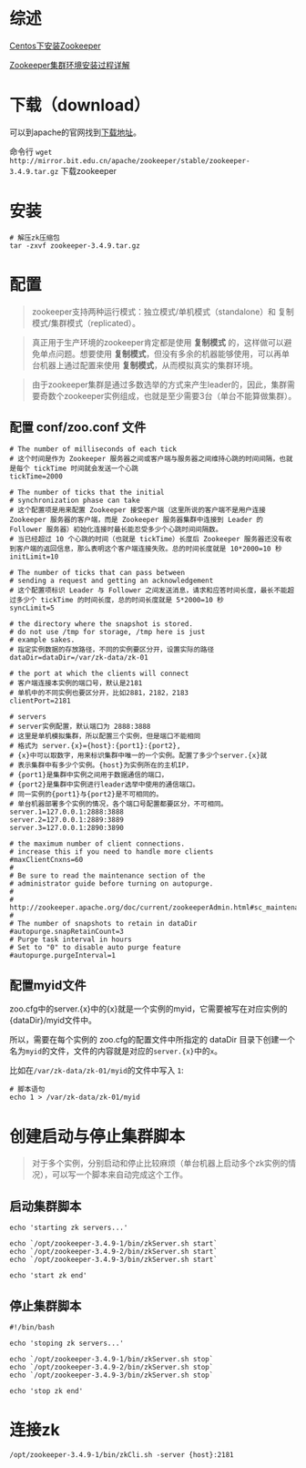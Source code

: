 # 综述
[Centos下安装Zookeeper](http://www.jianshu.com/p/a79ea43c49bc)

[Zookeeper集群环境安装过程详解](http://blog.csdn.net/cruise_h/article/details/19046357)

# 下载（download）
可以到apache的官网找到[下载地址](http://www.apache.org/dyn/closer.cgi/zookeeper/)。    

命令行 `wget  http://mirror.bit.edu.cn/apache/zookeeper/stable/zookeeper-3.4.9.tar.gz` 下载zookeeper

# 安装

```shell
# 解压zk压缩包
tar -zxvf zookeeper-3.4.9.tar.gz
```

# 配置

> zookeeper支持两种运行模式：独立模式/单机模式（standalone）和 复制模式/集群模式（replicated）。   


> 真正用于生产环境的zookeeper肯定都是使用 **复制模式** 的，这样做可以避免单点问题。想要使用 **复制模式**，但没有多余的机器能够使用，可以再单台机器上通过配置来使用 **复制模式**，从而模拟真实的集群环境。

> 由于zookeeper集群是通过多数选举的方式来产生leader的，因此，集群需要奇数个zookeeper实例组成，也就是至少需要3台（单台不能算做集群）。

## 配置 conf/zoo.conf 文件

```shell
# The number of milliseconds of each tick
# 这个时间是作为 Zookeeper 服务器之间或客户端与服务器之间维持心跳的时间间隔，也就是每个 tickTime 时间就会发送一个心跳
tickTime=2000

# The number of ticks that the initial
# synchronization phase can take
# 这个配置项是用来配置 Zookeeper 接受客户端（这里所说的客户端不是用户连接 Zookeeper 服务器的客户端，而是 Zookeeper 服务器集群中连接到 Leader 的 Follower 服务器）初始化连接时最长能忍受多少个心跳时间间隔数。
# 当已经超过 10 个心跳的时间（也就是 tickTime）长度后 Zookeeper 服务器还没有收到客户端的返回信息，那么表明这个客户端连接失败。总的时间长度就是 10*2000=10 秒
initLimit=10

# The number of ticks that can pass between
# sending a request and getting an acknowledgement
# 这个配置项标识 Leader 与 Follower 之间发送消息，请求和应答时间长度，最长不能超过多少个 tickTime 的时间长度，总的时间长度就是 5*2000=10 秒
syncLimit=5

# the directory where the snapshot is stored.
# do not use /tmp for storage, /tmp here is just
# example sakes.
# 指定实例数据的存放路径，不同的实例要区分开，设置实际的路径
dataDir=dataDir=/var/zk-data/zk-01

# the port at which the clients will connect
# 客户端连接本实例的端口号，默认是2181
# 单机中的不同实例也要区分开，比如2881，2182，2183
clientPort=2181

# servers
# server实例配置，默认端口为 2888:3888
# 这里是单机模拟集群，所以配置三个实例，但是端口不能相同
# 格式为 server.{x}={host}:{port1}:{port2},
# {x}中可以取数字，用来标识集群中唯一的一个实例。配置了多少个server.{x}就
# 表示集群中有多少个实例。{host}为实例所在的主机IP，
# {port1}是集群中实例之间用于数据通信的端口，
# {port2}是集群中实例进行leader选举中使用的通信端口。
# 同一实例的{port1}与{port2}是不可相同的。
# 单台机器部署多个实例的情况，各个端口号配置都要区分，不可相同。
server.1=127.0.0.1:2888:3888
server.2=127.0.0.1:2889:3889
server.3=127.0.0.1:2890:3890

# the maximum number of client connections.
# increase this if you need to handle more clients
#maxClientCnxns=60
#
# Be sure to read the maintenance section of the
# administrator guide before turning on autopurge.
#
# http://zookeeper.apache.org/doc/current/zookeeperAdmin.html#sc_maintenance
#
# The number of snapshots to retain in dataDir
#autopurge.snapRetainCount=3
# Purge task interval in hours
# Set to "0" to disable auto purge feature
#autopurge.purgeInterval=1

```

## 配置myid文件
zoo.cfg中的server.{x}中的{x}就是一个实例的myid，它需要被写在对应实例的{dataDir}/myid文件中。

所以，需要在每个实例的 zoo.cfg的配置文件中所指定的 dataDir 目录下创建一个名为`myid`的文件，文件的内容就是对应的`server.{x}`中的`x`。

比如在`/var/zk-data/zk-01/myid`的文件中写入 `1`:     
```shell
# 脚本语句
echo 1 > /var/zk-data/zk-01/myid
```

# 创建启动与停止集群脚本
> 对于多个实例，分别启动和停止比较麻烦（单台机器上启动多个zk实例的情况），可以写一个脚本来自动完成这个工作。

## 启动集群脚本
```
echo 'starting zk servers...'

echo `/opt/zookeeper-3.4.9-1/bin/zkServer.sh start`
echo `/opt/zookeeper-3.4.9-2/bin/zkServer.sh start`
echo `/opt/zookeeper-3.4.9-3/bin/zkServer.sh start`

echo 'start zk end'
```

## 停止集群脚本
```
#!/bin/bash

echo 'stoping zk servers...'

echo `/opt/zookeeper-3.4.9-1/bin/zkServer.sh stop`
echo `/opt/zookeeper-3.4.9-2/bin/zkServer.sh stop`
echo `/opt/zookeeper-3.4.9-3/bin/zkServer.sh stop`

echo 'stop zk end'
```

# 连接zk
```
/opt/zookeeper-3.4.9-1/bin/zkCli.sh -server {host}:2181
```
